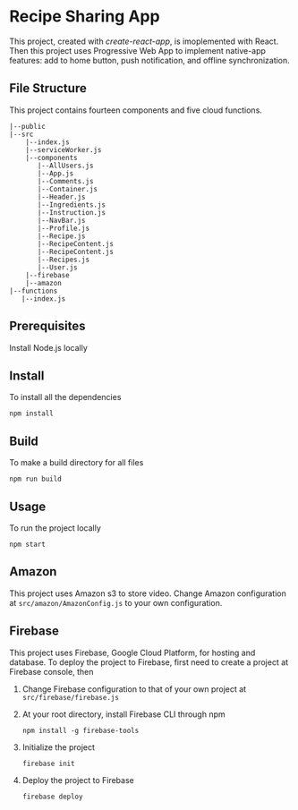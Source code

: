 # Recipe Sharing App
This project, created with *create-react-app*, is imoplemented with React. Then this project uses Progressive Web App to implement native-app features: add to home button, push notification, and offline synchronization. 

## File Structure
This project contains fourteen components and five cloud functions. 

```
|--public
|--src
    |--index.js
    |--serviceWorker.js    
    |--components 
       |--AllUsers.js
       |--App.js
       |--Comments.js
       |--Container.js
       |--Header.js
       |--Ingredients.js
       |--Instruction.js
       |--NavBar.js
       |--Profile.js
       |--Recipe.js
       |--RecipeContent.js
       |--RecipeContent.js
       |--Recipes.js
       |--User.js
    |--firebase 
    |--amazon
|--functions
   |--index.js
```

## Prerequisites
Install Node.js locally

## Install
To install all the dependencies 
  ```
  npm install
  ```

## Build
To make a build directory for all files

  ```
  npm run build
  ```

## Usage
To run the project locally

  ```
  npm start
  ```
## Amazon 
This project uses Amazon s3 to store video. Change Amazon configuration at `src/amazon/AmazonConfig.js` to your own configuration. 

## Firebase

This project uses Firebase, Google Cloud Platform, for hosting and database. To deploy the project to Firebase, first need to create a project at Firebase console, then

1. Change Firebase configuration to that of your own project at `src/firebase/firebase.js`

2. At your root directory, install Firebase CLI through npm

    ```
    npm install -g firebase-tools    
    ```

3. Initialize the project 

    ```
    firebase init    
    ```

4. Deploy the project to Firebase 

    ```
    firebase deploy    
    ```
